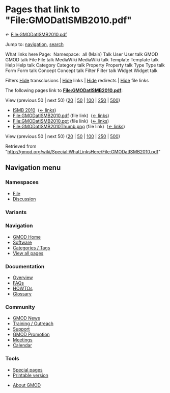 <div id="mw-page-base" class="noprint">

</div>

<div id="mw-head-base" class="noprint">

</div>

<div id="content" class="mw-body" role="main">

<span id="top"></span>

<div id="mw-js-message" style="display:none;">

</div>



# <span dir="auto">Pages that link to "File:GMODatISMB2010.pdf"</span>

<div id="bodyContent">

<div id="contentSub">

←
[File:GMODatISMB2010.pdf](/wiki/File:GMODatISMB2010.pdf "File:GMODatISMB2010.pdf")

</div>

<div id="jump-to-nav" class="mw-jump">

Jump to: [navigation](#mw-navigation), [search](#p-search)

</div>

<div id="mw-content-text">

What links here Page:  Namespace:  all (Main) Talk User User talk GMOD
GMOD talk File File talk MediaWiki MediaWiki talk Template Template talk
Help Help talk Category Category talk Property Property talk Type Type
talk Form Form talk Concept Concept talk Filter Filter talk Widget
Widget talk

Filters
[Hide](/mediawiki/index.php?title=Special:WhatLinksHere/File:GMODatISMB2010.pdf&hidetrans=1 "Special:WhatLinksHere/File:GMODatISMB2010.pdf")
transclusions \|
[Hide](/mediawiki/index.php?title=Special:WhatLinksHere/File:GMODatISMB2010.pdf&hidelinks=1 "Special:WhatLinksHere/File:GMODatISMB2010.pdf")
links \|
[Hide](/mediawiki/index.php?title=Special:WhatLinksHere/File:GMODatISMB2010.pdf&hideredirs=1 "Special:WhatLinksHere/File:GMODatISMB2010.pdf")
redirects \|
[Hide](/mediawiki/index.php?title=Special:WhatLinksHere/File:GMODatISMB2010.pdf&hideimages=1 "Special:WhatLinksHere/File:GMODatISMB2010.pdf")
file links

The following pages link to
**[File:GMODatISMB2010.pdf](/wiki/File:GMODatISMB2010.pdf "File:GMODatISMB2010.pdf")**:

View (previous 50 \| next 50)
([20](/mediawiki/index.php?title=Special:WhatLinksHere/File:GMODatISMB2010.pdf&limit=20 "Special:WhatLinksHere/File:GMODatISMB2010.pdf")
\|
[50](/mediawiki/index.php?title=Special:WhatLinksHere/File:GMODatISMB2010.pdf&limit=50 "Special:WhatLinksHere/File:GMODatISMB2010.pdf")
\|
[100](/mediawiki/index.php?title=Special:WhatLinksHere/File:GMODatISMB2010.pdf&limit=100 "Special:WhatLinksHere/File:GMODatISMB2010.pdf")
\|
[250](/mediawiki/index.php?title=Special:WhatLinksHere/File:GMODatISMB2010.pdf&limit=250 "Special:WhatLinksHere/File:GMODatISMB2010.pdf")
\|
[500](/mediawiki/index.php?title=Special:WhatLinksHere/File:GMODatISMB2010.pdf&limit=500 "Special:WhatLinksHere/File:GMODatISMB2010.pdf"))

- [ISMB 2010](/wiki/ISMB_2010 "ISMB 2010") ‎
  <span class="mw-whatlinkshere-tools">([←
  links](/mediawiki/index.php?title=Special:WhatLinksHere&target=ISMB+2010 "Special:WhatLinksHere"))</span>
- [File:GMODatISMB2010.pdf](/wiki/File:GMODatISMB2010.pdf "File:GMODatISMB2010.pdf")
  (file link) ‎ <span class="mw-whatlinkshere-tools">([←
  links](/mediawiki/index.php?title=Special:WhatLinksHere&target=File%3AGMODatISMB2010.pdf "Special:WhatLinksHere"))</span>
- [File:GMODatISMB2010.ppt](/wiki/File:GMODatISMB2010.ppt "File:GMODatISMB2010.ppt")
  (file link) ‎ <span class="mw-whatlinkshere-tools">([←
  links](/mediawiki/index.php?title=Special:WhatLinksHere&target=File%3AGMODatISMB2010.ppt "Special:WhatLinksHere"))</span>
- [File:GMODatISMB2010Thumb.png](/wiki/File:GMODatISMB2010Thumb.png "File:GMODatISMB2010Thumb.png")
  (file link) ‎ <span class="mw-whatlinkshere-tools">([←
  links](/mediawiki/index.php?title=Special:WhatLinksHere&target=File%3AGMODatISMB2010Thumb.png "Special:WhatLinksHere"))</span>

View (previous 50 \| next 50)
([20](/mediawiki/index.php?title=Special:WhatLinksHere/File:GMODatISMB2010.pdf&limit=20 "Special:WhatLinksHere/File:GMODatISMB2010.pdf")
\|
[50](/mediawiki/index.php?title=Special:WhatLinksHere/File:GMODatISMB2010.pdf&limit=50 "Special:WhatLinksHere/File:GMODatISMB2010.pdf")
\|
[100](/mediawiki/index.php?title=Special:WhatLinksHere/File:GMODatISMB2010.pdf&limit=100 "Special:WhatLinksHere/File:GMODatISMB2010.pdf")
\|
[250](/mediawiki/index.php?title=Special:WhatLinksHere/File:GMODatISMB2010.pdf&limit=250 "Special:WhatLinksHere/File:GMODatISMB2010.pdf")
\|
[500](/mediawiki/index.php?title=Special:WhatLinksHere/File:GMODatISMB2010.pdf&limit=500 "Special:WhatLinksHere/File:GMODatISMB2010.pdf"))

</div>

<div class="printfooter">

Retrieved from
"<http://gmod.org/wiki/Special:WhatLinksHere/File:GMODatISMB2010.pdf>"

</div>

<div id="catlinks" class="catlinks catlinks-allhidden">

</div>

<div class="visualClear">

</div>

</div>

</div>

<div id="mw-navigation">

## Navigation menu

<div id="mw-head">



<div id="left-navigation">

<div id="p-namespaces" class="vectorTabs" role="navigation"
aria-labelledby="p-namespaces-label">

### Namespaces

- <span id="ca-nstab-image"><a href="/wiki/File:GMODatISMB2010.pdf" accesskey="c"
  title="View the file page [c]">File</a></span>
- <span id="ca-talk"><a
  href="/mediawiki/index.php?title=File_talk:GMODatISMB2010.pdf&amp;action=edit&amp;redlink=1"
  accesskey="t"
  title="Discussion about the content page [t]">Discussion</a></span>

</div>

<div id="p-variants" class="vectorMenu emptyPortlet" role="navigation"
aria-labelledby="p-variants-label">

### 

### Variants[](#)

<div class="menu">

</div>

</div>

</div>





</div>

</div>

</div>

<div id="mw-panel">

<div id="p-logo" role="banner">

<a href="/wiki/Main_Page"
style="background-image: url(http://gmod.org/images/GMOD-cogs.png);"
title="Visit the main page"></a>

</div>

<div id="p-Navigation" class="portal" role="navigation"
aria-labelledby="p-Navigation-label">

### Navigation

<div class="body">

- <span id="n-GMOD-Home">[GMOD Home](/wiki/Main_Page)</span>
- <span id="n-Software">[Software](/wiki/GMOD_Components)</span>
- <span id="n-Categories-.2F-Tags">[Categories /
  Tags](/wiki/Categories)</span>
- <span id="n-View-all-pages">[View all
  pages](/wiki/Special:AllPages)</span>

</div>

</div>

<div id="p-Documentation" class="portal" role="navigation"
aria-labelledby="p-Documentation-label">

### Documentation

<div class="body">

- <span id="n-Overview">[Overview](/wiki/Overview)</span>
- <span id="n-FAQs">[FAQs](/wiki/Category:FAQ)</span>
- <span id="n-HOWTOs">[HOWTOs](/wiki/Category:HOWTO)</span>
- <span id="n-Glossary">[Glossary](/wiki/Glossary)</span>

</div>

</div>

<div id="p-Community" class="portal" role="navigation"
aria-labelledby="p-Community-label">

### Community

<div class="body">

- <span id="n-GMOD-News">[GMOD News](/wiki/GMOD_News)</span>
- <span id="n-Training-.2F-Outreach">[Training /
  Outreach](/wiki/Training_and_Outreach)</span>
- <span id="n-Support">[Support](/wiki/Support)</span>
- <span id="n-GMOD-Promotion">[GMOD
  Promotion](/wiki/GMOD_Promotion)</span>
- <span id="n-Meetings">[Meetings](/wiki/Meetings)</span>
- <span id="n-Calendar">[Calendar](/wiki/Calendar)</span>

</div>

</div>

<div id="p-tb" class="portal" role="navigation"
aria-labelledby="p-tb-label">

### Tools

<div class="body">

- <span id="t-specialpages"><a href="/wiki/Special:SpecialPages" accesskey="q"
  title="A list of all special pages [q]">Special pages</a></span>
- <span id="t-print"><a
  href="/mediawiki/index.php?title=Special:WhatLinksHere/File:GMODatISMB2010.pdf&amp;printable=yes"
  rel="alternate" accesskey="p"
  title="Printable version of this page [p]">Printable version</a></span>

</div>

</div>

</div>

</div>

<div id="footer" role="contentinfo">

- <span id="footer-places-about">[About
  GMOD](/wiki/GMOD:About "GMOD:About")</span>

<!-- -->






</div>
